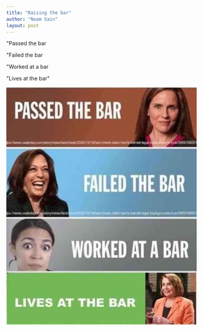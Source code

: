 ```yaml
---
title: "Raising the bar"
author: "Noam Sain"
layout: post
---
```


"Passed the bar

"Failed the bar

"Worked at a bar

"Lives at the bar"

![Raising the bar](/assets/2021/2021-03-raising-the-bar.jpg "Raising the bar")
